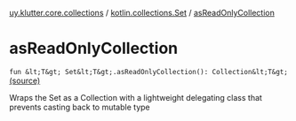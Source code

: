 [uy.klutter.core.collections](../index.md) / [kotlin.collections.Set](index.md) / [asReadOnlyCollection](.)


# asReadOnlyCollection
`fun &lt;T&gt; Set&lt;T&gt;.asReadOnlyCollection(): Collection&lt;T&gt;` [(source)](https://github.com/kohesive/klutter/blob/master/core-jdk6/src/main/kotlin/uy/klutter/core/common/Immutable.kt#L251)

Wraps the Set as a Collection with a lightweight delegating class that prevents casting back to mutable type


